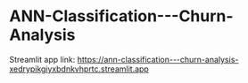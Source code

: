 # ANN-Classification---Churn-Analysis

Streamlit app link: https://ann-classification---churn-analysis-xedrypikgiyxbdnkvhprtc.streamlit.app
